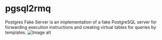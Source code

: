 
# pgsql2rmq

Postgres Fake Server is an implementation of a fake PostgreSQL server for forwarding execution instructions and creating virtual tables for queries by templates.
![Image alt](https://upload.wikimedia.org/wikipedia/commons/a/a0/Syrischer_Maler_von_1354_001.jpg)
